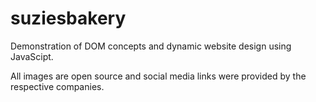 # suziesbakery

Demonstration of DOM concepts and dynamic website design using JavaScipt.

All images are open source and social media links were provided by the respective companies.
